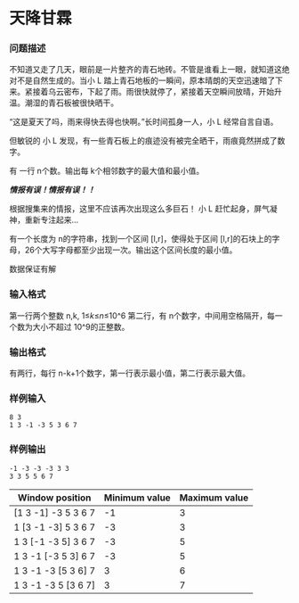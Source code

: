 # 天降甘霖



### 问题描述

不知道又走了几天，眼前是一片整齐的青石地砖。不管是谁看上一眼，就知道这绝对不是自然生成的。当小 L 踏上青石地板的一瞬间，原本晴朗的天空迅速暗了下来。紧接着乌云密布，下起了雨。雨很快就停了，紧接着天空瞬间放晴，开始升温。潮湿的青石板被很快晒干。

“这是夏天了吗，雨来得快去得也快啊。”长时间孤身一人，小 L 经常自言自语。

但敏锐的 小 L 发现，有一些青石板上的痕迹没有被完全晒干，雨痕竟然拼成了数字。

有 一行 n个数。输出每 k个相邻数字的最大值和最小值。

***情报有误！情报有误！！***

根据搜集来的情报，这里不应该再次出现这么多巨石！
小 L 赶忙起身，屏气凝神，重新专注起来…

有一个长度为 n的字符串，找到一个区间 [l,r]，使得处于区间 [l,r]的石块上的字母，26个大写字母都至少出现一次。输出这个区间长度的最小值。

数据保证有解

### 输入格式

第一行两个整数 n,k, 1≤*k*≤*n*≤10^6
第二行，有 n个数字，中间用空格隔开，每一个数为大小不超过 10^9的正整数。

### 输出格式

有两行，每行 n-k+1个数字，第一行表示最小值，第二行表示最大值。

### 样例输入

```
8 3
1 3 -1 -3 5 3 6 7
```



### 样例输出

```
-1 -3 -3 -3 3 3
3 3 5 5 6 7
```



| Window position     | Minimum value | Maximum value |
| ------------------- | ------------- | ------------- |
| [1 3 -1] -3 5 3 6 7 | -1            | 3             |
| 1 [3 -1 -3] 5 3 6 7 | -3            | 3             |
| 1 3 [-1 -3 5] 3 6 7 | -3            | 5             |
| 1 3 -1 [-3 5 3] 6 7 | -3            | 5             |
| 1 3 -1 -3 [5 3 6] 7 | 3             | 6             |
| 1 3 -1 -3 5 [3 6 7] | 3             | 7             |

